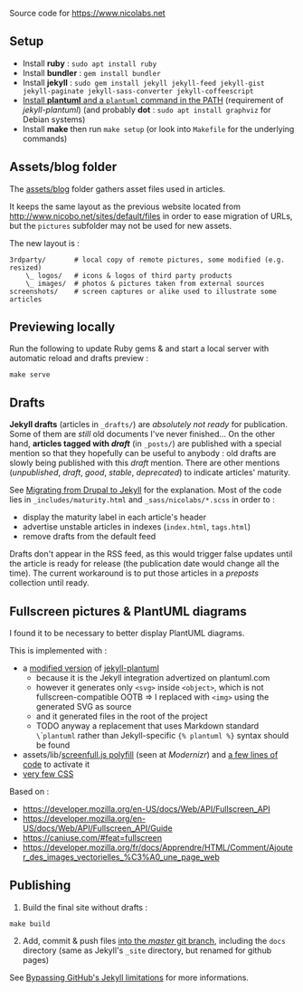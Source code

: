 Source code for https://www.nicolabs.net

## Setup

- Install **ruby** : `sudo apt install ruby`
- Install **bundler** : `gem install bundler`
- Install **jekyll** : `sudo gem install jekyll jekyll-feed jekyll-gist jekyll-paginate jekyll-sass-converter jekyll-coffeescript`
- [Install **plantuml** and a `plantuml` command in the PATH](https://github.com/yegor256/jekyll-plantuml#install-plantumljar) (requirement of *jekyll-plantuml*) (and probably **dot** : `sudo apt install graphviz` for Debian systems)
- Install **make** then run `make setup` (or look into `Makefile` for the underlying commands)


## Assets/blog folder

The [assets/blog](assets/blog) folder gathers asset files used in articles.

It keeps the same layout as the previous website located from http://www.nicobo.net/sites/default/files in order to ease migration of URLs, but the `pictures` subfolder may not be used for new assets.

The new layout is :

    3rdparty/       # local copy of remote pictures, some modified (e.g. resized)
        \_ logos/   # icons & logos of third party products
        \_ images/  # photos & pictures taken from external sources
    screenshots/    # screen captures or alike used to illustrate some articles


## Previewing locally

Run the following to update Ruby gems & and start a local server with automatic reload and drafts preview :

```shell
make serve
```


## Drafts

**Jekyll drafts** (articles in `_drafts/`) are *absolutely not ready* for publication. Some of them are *still* old documents I've never finished...
On the other hand, **articles tagged with _draft_** (in `_posts/`) are published with a special mention so that they hopefully can be useful to anybody : old drafts are slowly being published with this *draft* mention.
There are other mentions (*unpublished*, *draft*, *good*, *stable*, *deprecated*) to indicate articles' maturity.

See [Migrating from Drupal to Jekyll](_posts/Migrating-from-Drupal-to-Jekyll.md) for the explanation.
Most of the code lies in `_includes/maturity.html` and `_sass/nicolabs/*.scss` in order to :
- display the maturity label in each article's header
- advertise unstable articles in indexes (`index.html`, `tags.html`)
- remove drafts from the default feed

Drafts don't appear in the RSS feed, as this would trigger false updates until the article is ready for release (the publication date would change all the time).
The current workaround is to put those articles in a *preposts* collection until ready.


## Fullscreen pictures & PlantUML diagrams

I found it to be necessary to better display PlantUML diagrams.

This is implemented with :
- a [modified version](_plugins/jekyll-plantuml.rb) of [jekyll-plantuml](https://github.com/yegor256/jekyll-plantuml)
    - because it is the Jekyll integration advertized on plantuml.com
    - however it generates only `<svg>` inside `<object>`, which is not fullscreen-compatible OOTB => I replaced with `<img>` using the generated SVG as source
    - and it generated files in the root of the project
    - TODO anyway a replacement that uses Markdown standard `  \`\``plantuml` rather than Jekyll-specific `{% plantuml %}` syntax should be found
- assets/lib/[screenfull.js polyfill](https://github.com/sindresorhus/screenfull.js) (seen at *Modernizr*) and [a few lines of code](/_includes/head.html) to activate it
- [very few CSS](_sass/nicolabs/layout.css)

Based on :
- https://developer.mozilla.org/en-US/docs/Web/API/Fullscreen_API
- https://developer.mozilla.org/en-US/docs/Web/API/Fullscreen_API/Guide
- https://caniuse.com/#feat=fullscreen
- https://developer.mozilla.org/fr/docs/Apprendre/HTML/Comment/Ajouter_des_images_vectorielles_%C3%A0_une_page_web


## Publishing

1. Build the final site without drafts :

```shell
make build
```

2. Add, commit & push files [into the *master* git branch](https://help.github.com/en/github/working-with-github-pages/about-github-pages#publishing-sources-for-github-pages-sites), including the `docs` directory (same as Jekyll's `_site` directory, but renamed for github pages)

See [Bypassing GitHub's Jekyll limitations](_posts/2020-04-13-Bypassing-GitHub-Jekyll-limitations.md) for more informations.
